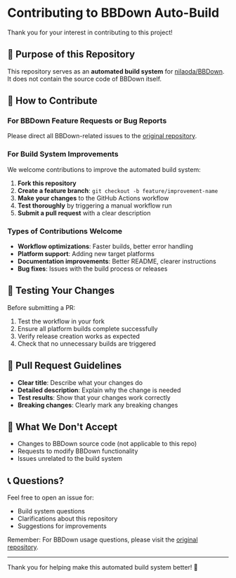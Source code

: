 # Contributing to BBDown Auto-Build

Thank you for your interest in contributing to this project!

## 🎯 Purpose of this Repository

This repository serves as an **automated build system** for [nilaoda/BBDown](https://github.com/nilaoda/BBDown). It does not contain the source code of BBDown itself.

## 🤝 How to Contribute

### For BBDown Feature Requests or Bug Reports
Please direct all BBDown-related issues to the [original repository](https://github.com/nilaoda/BBDown/issues).

### For Build System Improvements
We welcome contributions to improve the automated build system:

1. **Fork this repository**
2. **Create a feature branch**: `git checkout -b feature/improvement-name`
3. **Make your changes** to the GitHub Actions workflow
4. **Test thoroughly** by triggering a manual workflow run
5. **Submit a pull request** with a clear description

### Types of Contributions Welcome

- **Workflow optimizations**: Faster builds, better error handling
- **Platform support**: Adding new target platforms
- **Documentation improvements**: Better README, clearer instructions
- **Bug fixes**: Issues with the build process or releases

## 🔧 Testing Your Changes

Before submitting a PR:

1. Test the workflow in your fork
2. Ensure all platform builds complete successfully
3. Verify release creation works as expected
4. Check that no unnecessary builds are triggered

## 📝 Pull Request Guidelines

- **Clear title**: Describe what your changes do
- **Detailed description**: Explain why the change is needed
- **Test results**: Show that your changes work correctly
- **Breaking changes**: Clearly mark any breaking changes

## 🚫 What We Don't Accept

- Changes to BBDown source code (not applicable to this repo)
- Requests to modify BBDown functionality
- Issues unrelated to the build system

## 📞 Questions?

Feel free to open an issue for:
- Build system questions
- Clarifications about this repository
- Suggestions for improvements

Remember: For BBDown usage questions, please visit the [original repository](https://github.com/nilaoda/BBDown).

---

Thank you for helping make this automated build system better! 🙏
